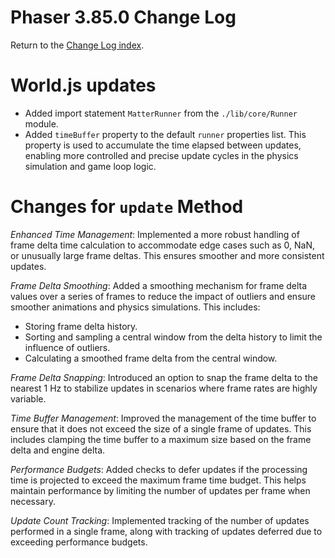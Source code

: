 # Phaser 3.85.0 Change Log

Return to the [Change Log index](CHANGELOG-v3.85.md).

# World.js updates

* Added import statement `MatterRunner` from the `./lib/core/Runner` module.
* Added `timeBuffer` property to the default `runner` properties list. This property is used to accumulate the time elapsed between updates, enabling more controlled and precise update cycles in the physics simulation and game loop logic.

# Changes for `update` Method

*Enhanced Time Management*: Implemented a more robust handling of frame delta time calculation to accommodate edge cases such as 0, NaN, or unusually large frame deltas. This ensures smoother and more consistent updates.

*Frame Delta Smoothing*: Added a smoothing mechanism for frame delta values over a series of frames to reduce the impact of outliers and ensure smoother animations and physics simulations. This includes:
- Storing frame delta history.
- Sorting and sampling a central window from the delta history to limit the influence of outliers.
- Calculating a smoothed frame delta from the central window.

*Frame Delta Snapping*: Introduced an option to snap the frame delta to the nearest 1 Hz to stabilize updates in scenarios where frame rates are highly variable.

*Time Buffer Management*: Improved the management of the time buffer to ensure that it does not exceed the size of a single frame of updates. This includes clamping the time buffer to a maximum size based on the frame delta and engine delta.

*Performance Budgets*: Added checks to defer updates if the processing time is projected to exceed the maximum frame time budget. This helps maintain performance by limiting the number of updates per frame when necessary.

*Update Count Tracking*: Implemented tracking of the number of updates performed in a single frame, along with tracking of updates deferred due to exceeding performance budgets.

